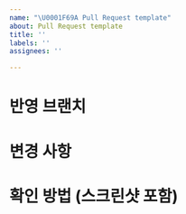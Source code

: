 ```yaml
---
name: "\U0001F69A Pull Request template"
about: Pull Request template
title: ''
labels: ''
assignees: ''

---
```


# 반영 브랜치

# 변경 사항

# 확인 방법 (스크린샷 포함)
